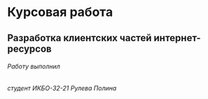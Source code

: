 # Курсовая работа 
## Разработка клиентских частей интернет-ресурсов
###### Работу выполнил 
###### студент ИКБО-32-21 Рулева Полина
